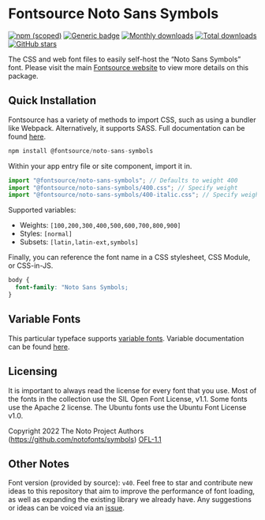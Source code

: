 # Fontsource Noto Sans Symbols

[![npm (scoped)](https://img.shields.io/npm/v/@fontsource/noto-sans-symbols?color=brightgreen)](https://www.npmjs.com/package/@fontsource/noto-sans-symbols) [![Generic badge](https://img.shields.io/badge/fontsource-passing-brightgreen)](https://github.com/fontsource/fontsource) [![Monthly downloads](https://badgen.net/npm/dm/@fontsource/noto-sans-symbols)](https://github.com/fontsource/fontsource) [![Total downloads](https://badgen.net/npm/dt/@fontsource/noto-sans-symbols)](https://github.com/fontsource/fontsource) [![GitHub stars](https://img.shields.io/github/stars/fontsource/fontsource.svg?style=social&label=Star)](https://github.com/fontsource/fontsource/stargazers)

The CSS and web font files to easily self-host the “Noto Sans Symbols” font. Please visit the main [Fontsource website](https://fontsource.org/fonts/noto-sans-symbols) to view more details on this package.

## Quick Installation

Fontsource has a variety of methods to import CSS, such as using a bundler like Webpack. Alternatively, it supports SASS. Full documentation can be found [here](https://fontsource.org/docs/introduction).

```javascript
npm install @fontsource/noto-sans-symbols
```

Within your app entry file or site component, import it in.

```javascript
import "@fontsource/noto-sans-symbols"; // Defaults to weight 400
import "@fontsource/noto-sans-symbols/400.css"; // Specify weight
import "@fontsource/noto-sans-symbols/400-italic.css"; // Specify weight and style

```

Supported variables:
- Weights: `[100,200,300,400,500,600,700,800,900]`
- Styles: `[normal]`
- Subsets: `[latin,latin-ext,symbols]`

Finally, you can reference the font name in a CSS stylesheet, CSS Module, or CSS-in-JS.

```css
body {
  font-family: "Noto Sans Symbols;
}
```

## Variable Fonts

This particular typeface supports [variable fonts](https://developer.mozilla.org/en-US/docs/Web/CSS/CSS_Fonts/Variable_Fonts_Guide).
Variable documentation can be found [here](https://fontsource.org/docs/variable-fonts).

## Licensing
It is important to always read the license for every font that you use.
Most of the fonts in the collection use the SIL Open Font License, v1.1. Some fonts use the Apache 2 license. The Ubuntu fonts use the Ubuntu Font License v1.0.

Copyright 2022 The Noto Project Authors (https://github.com/notofonts/symbols)
[OFL-1.1](http://scripts.sil.org/OFL)

## Other Notes
Font version (provided by source): `v40`.
Feel free to star and contribute new ideas to this repository that aim to improve the performance of font loading, as well as expanding the existing library we already have. Any suggestions or ideas can be voiced via an [issue](https://github.com/fontsource/fontsource/issues).